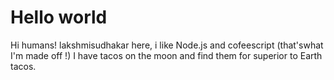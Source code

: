 # Hello world
Hi humans!
lakshmisudhakar here, i like Node.js and cofeescript (that'swhat I'm made off !)
I have tacos on the moon and find them for superior to Earth tacos.
